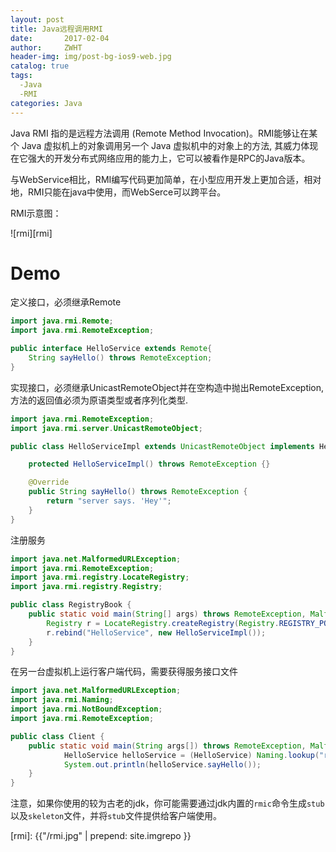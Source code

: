```yaml
---
layout: post
title: Java远程调用RMI
date:       2017-02-04
author:     ZWHT
header-img: img/post-bg-ios9-web.jpg
catalog: true
tags: 
  -Java
  -RMI 
categories: Java
---
```


Java RMI 指的是远程方法调用 (Remote Method Invocation)。RMI能够让在某个 Java 虚拟机上的对象调用另一个 Java 虚拟机中的对象上的方法, 其威力体现在它强大的开发分布式网络应用的能力上，它可以被看作是RPC的Java版本。

与WebService相比，RMI编写代码更加简单，在小型应用开发上更加合适，相对地，RMI只能在java中使用，而WebSerce可以跨平台。

RMI示意图：

![rmi][rmi]

# Demo

定义接口，必须继承Remote

~~~java
import java.rmi.Remote;
import java.rmi.RemoteException;

public interface HelloService extends Remote{
    String sayHello() throws RemoteException;
}
~~~

实现接口，必须继承UnicastRemoteObject并在空构造中抛出RemoteException, 方法的返回值必须为原语类型或者序列化类型.

~~~java
import java.rmi.RemoteException;
import java.rmi.server.UnicastRemoteObject;

public class HelloServiceImpl extends UnicastRemoteObject implements HelloService {

    protected HelloServiceImpl() throws RemoteException {}

    @Override
    public String sayHello() throws RemoteException {
        return "server says. 'Hey'";
    }
}
~~~

注册服务

~~~java
import java.net.MalformedURLException;
import java.rmi.RemoteException;
import java.rmi.registry.LocateRegistry;
import java.rmi.registry.Registry;

public class RegistryBook {
    public static void main(String[] args) throws RemoteException, MalformedURLException {
        Registry r = LocateRegistry.createRegistry(Registry.REGISTRY_PORT);
        r.rebind("HelloService", new HelloServiceImpl());
    }
}
~~~

在另一台虚拟机上运行客户端代码，需要获得服务接口文件

~~~java
import java.net.MalformedURLException;
import java.rmi.Naming;
import java.rmi.NotBoundException;
import java.rmi.RemoteException;

public class Client {
    public static void main(String args[]) throws RemoteException, MalformedURLException, NotBoundException {
            HelloService helloService = (HelloService) Naming.lookup("rmi://localhost:1099/HelloService");
            System.out.println(helloService.sayHello());
    }
}
~~~

注意，如果你使用的较为古老的jdk，你可能需要通过jdk内置的`rmic`命令生成`stub`以及`skeleton`文件，并将`stub`文件提供给客户端使用。

[rmi]: {{"/rmi.jpg" | prepend: site.imgrepo }}
